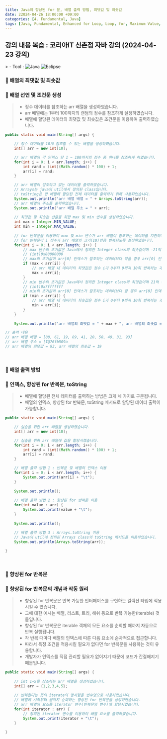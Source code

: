 ```yaml
---
title: Java의 향상된 for 문, 배열 출력 방법, 최댓값 및 최솟값
date: 22024-04-26 18:00:00 +09:00
categories: [4. Fundamental, Java]
tags: [Java, Fundamental, Enhanced for Loop, Loop, for, Maximum Value, Minimum Value, Duplicate Check]
---
```


<!-- 2024-04-26 글 작성 시작; 2099-01-01 페이지 호출 완료 -->
<h2>강의 내용 복습 : 코리아IT 신촌점 자바 강의 (2024-04-23 강의)</h2>
> - Tool :  
<img alt="Java" src="https://img.shields.io/badge/-Java-007396?style=flat-square&logo=java&logoColor=white" />
<img alt="Eclipse" src="https://img.shields.io/badge/-Eclipse-2C2255?style=flat-square&logo=eclipse&logoColor=white" />

<br>

### 🔔 배열의 최댓값 및 최솟값
### 📌 배열 선언 및 조건문 생성
> - 정수 데이터를 참조하는 arr 배열을 생성하였습니다.
> - arr 배열에는 1부터 100까지의 랜덤의 정수를 참조하게 설정하였습니다.
> - 배열에 할당된 데이터의 최댓값 및 최솟값은 조건문을 이용하여 출력하였습니다.

``` java
public static void main(String[] args) {

    // 정수 데이터를 10개 참조할 수 있는 배열을 생성하였습니다.
    int[] arr = new int[10];

    // arr 배열의 각 인덱스 당 1 ~ 100까지의 정수 중 하나를 참조하게 하였습니다.
    for(int i = 0; i < arr.length; i++) {
        int rand = (int)(Math.random() * 100) + 1;
        arr[i] = rand;
    }

    // arr 배열이 참조하고 있는 데이터를 출력하였습니다.
    // Arrays는 java의 util에서 정의된 class입니다.
    // toString은 한 배열에 할당된 전체 데이터를 출력하기 위해 사용되었습니다.
    System.out.println("arr 배열 배열 = " + Arrays.toString(arr));
    // arr 배열의 주소를 출력하였습니다.
    System.out.println("arr 배열 주소 = " + arr);
    
    // 최댓값 및 최솟값 산출을 위한 max 및 min 변수를 생성하였습니다.
    int max = Integer.MIN_VALUE;
    int min = Integer.MAX_VALUE;
    
    // for 반복문을 이용하여 max 및 min 변수가 arr 배열이 참조하는 데이터를 치환하게 설정하였습니다.
    // for 반복문이 i 정수가 arr 배열의 크기(10)만큼 반복되도록 설정하였습니다.
    for(int i = 0; i < arr.length; i++) {
        // max 변수의 초기값은 Java에서 정의한 Integer class의 최솟값이며 -21억 정도입니다.
        // (int)0x80000000
        // max의 초기값이 arr[0] 인덱스가 참조하는 데이터보다 작을 경우 arr[0] 인덱스가 참조하는 데이터를 max 변수가 참조하도록 설정하였습니다.
        if (max < arr[i]) {
            // arr 배열 내 데이터의 최댓값은 정수 i가 0부터 9까지 10회 반복하는 과정에서 arr 배열에 할당된 데이터 중 최종적으로 max 변수에 할당된 데이터입니다.
            max = arr[i];
        }
        // min 변수의 초기값은 Java에서 정의한 Integer class의 최댓값이며 21억 정도입니다.
        // (int)0x7fffffff
        // min의 초기값이 arr[0] 인덱스가 참조하는 데이터보다 클 경우 arr[0] 인덱스가 참조하는 데이터를 min 변수가 참조하도록 설정하였습니다.
        if (min > arr[i]) {
            // arr 배열 내 데이터의 최솟값은 정수 i가 0부터 9까지 10회 반복하는 과정에서 arr 배열에 할당된 데이터 중 최종적으로 min 변수에 할당된 데이터입니다.
            min = arr[i];
        }
    }
    
    System.out.println("arr 배열의 최댓값 = " + max + ", arr 배열의 최솟값 = " + min);

// 출력 내용
// arr 배열 배열 = [88, 61, 19, 89, 41, 20, 58, 49, 31, 93]
// arr 배열 주소 = [I@76fb509a
// arr 배열의 최댓값 = 93, arr 배열의 최솟값 = 19
```

<br>

### 🔔 배열 출력 방법
### 📌 인덱스, 향상된 for 반복문, toString
> - 배열에 할당된 전체 데이터를 출력하는 방법은 크게 세 가지로 구분됩니다.
> - 배열의 인덱스, 향상된 for 반복문, toString 메서드로 할당된 데이터 출력이 가능합니다.

``` java
public static void main(String[] args) {

    // 실습을 위한 arr 배열을 생성하였습니다.
    int[] arr = new int[10];

    // 실습을 위하 arr 배열에 값을 할당시켰습니다.
    for(int i = 0; i < arr.length; i++) {
        int rand = (int)(Math.random() * 100) + 1;
        arr[i] = rand;
    }

    // 배열 출력 방법 1 : 반복문 및 배열의 인덱스 이용
    for(int i = 0; i < arr.length; i++) {
        System.out.print(arr[i] + "\t");
    }
    
    System.out.println();
    
    // 배열 출력 방법 2 : 향상된 for 반복문 이용
    for(int value : arr) {
        System.out.print(value + "\t");
    }
    
    System.out.println();
    
    // 배열 출력 방법 3 : Arrays.toString 이용
    // Java의 util에 정의된 Arrays class의 toString 메서드를 이용하였습니다.
    System.out.println(Arrays.toString(arr));

}
```

<br>

### 🔔 향상된 for 반복문
### 📌 향상된 for 반복문의 개념과 작동 원리
> - 향상된 for 반복문은 반복 가능한 인터페이스를 구현하는 컬렉션 타입에 적용시킬 수 있습니다.
> - 그에 대한 예시는 배열, 리스트, 트리, 해쉬 등으로 반복 가능한(iterable) 것들입니다.
> - 향상된 for 반복문은 iterable 객체의 모든 요소를 순회할 때까지 자동으로 반복 실행됩니다.
> - 각 반복 때마다 배열의 인덱스에 따른 다음 요소에 순차적으로 접근합니다.
> - 따라서 특정 조건을 적용시킬 필요가 없다면 for 반복문을 사용하는 것이 유용합니다.
> - 개발자가 인덱스를 직접 관리할 필요가 없어지기 때문에 코드가 간결해지기 때문입니다.

``` java
public static void main(String[] args) {
    
    // int 1~5를 참조하는 arr 배열을 생성하였습니다.
    int[] arr = {1,2,3,4,5};
    
    // 반복한다는 뜻의 iterate의 명사형을 변수명으로 사용하였습니다.
    // 배열에 시작부터 끝까지 순회하는 향상된 for 반복문을 생성하였습니다.
    // arr 배열의 요소를 iterator 변수(반복문의 변수)에 할당시켰습니다.
    for(int iterator : arr) {
        // 정의된 iterator 변수를 이용하여 배열 요소를 출력하였습니다.
        System.out.print(iterator + "\t");
    }
    
}
```

<br>
<br>
<br>
